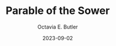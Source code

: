 ---
title: "Parable of the Sower"
author: "Octavia E. Butler"
date: 2023-09-02
star_rating: 4
books/tags:
    - "fiction"
    - "post-apocalyptic"
---